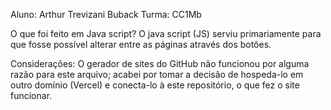 Aluno: Arthur Trevizani Buback
Turma: CC1Mb

O que foi feito em Java script?
O java script (JS) serviu primariamente para que fosse possível alterar entre as páginas através dos botões.

Considerações:
O gerador de sites do GitHub não funcionou por alguma razão para este arquivo; acabei por tomar a decisão de hospeda-lo em outro domínio (Vercel) e conecta-lo à este repositório, o que fez o site funcionar.
